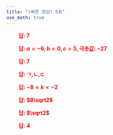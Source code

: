 ```yaml
---
title: "(빠른 정답) 5회"
use_math: true
---
```



**<span style="color: red;">$\qquad$답: $7$</span>**

**<span style="color: red;">$\qquad$답: $a=-6, b=0, c=5$, 극솟값: $-27$</span>**

**<span style="color: red;">$\qquad$답: $7$</span>**

**<span style="color: red;">$\qquad$답: ㄱ,ㄴ,ㄷ</span>**

**<span style="color: red;">$\qquad$답: $-8<k<-2$</span>**

**<span style="color: red;">$\qquad$답: $8\sqrt2$</span>**

**<span style="color: red;">$\qquad$답: $\sqrt2$</span>**

**<span style="color: red;">$\qquad$답: $4$</span>**